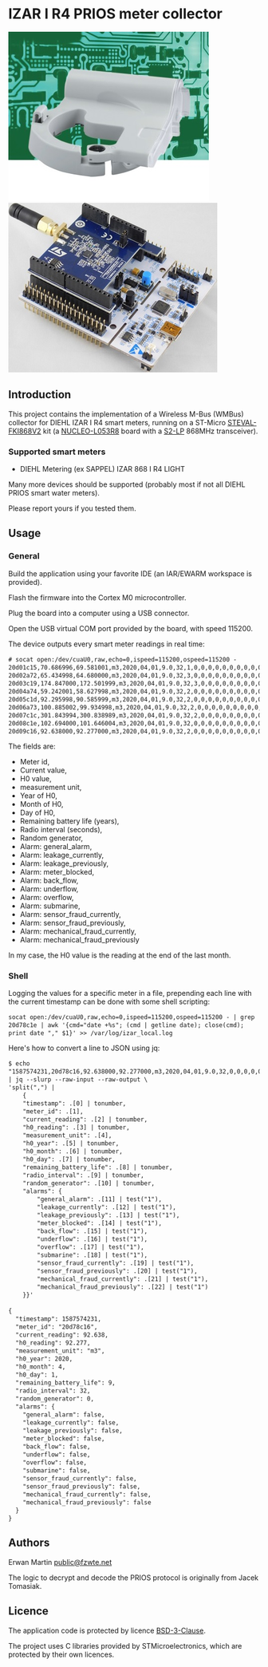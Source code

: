 # IZAR I R4 PRIOS meter collector

![izar_rc_i_r4](doc/IZAR_RC_I_R4.jpg "A IZAR counter") ![STEVAL-FKI868V2](doc/steval-fki868v2.jpg "STEVAL-FKI868V2")

## Introduction

This project contains the implementation of a Wireless M-Bus (WMBus) collector for DIEHL IZAR I R4 smart meters, running
on a ST-Micro [STEVAL-FKI868V2](https://www.st.com/en/evaluation-tools/steval-fki868v2.html) kit (a [NUCLEO-L053R8](https://www.st.com/content/st_com/en/products/evaluation-tools/product-evaluation-tools/mcu-mpu-eval-tools/stm32-mcu-mpu-eval-tools/stm32-nucleo-boards/nucleo-l053r8.html) board with a [S2-LP](https://www.st.com/content/st_com/en/products/wireless-transceivers-mcus-and-modules/sub-1ghz-rf/s2-lp.html) 868MHz transceiver).

### Supported smart meters

- DIEHL Metering (ex SAPPEL) IZAR 868 I R4 LIGHT

Many more devices should be supported (probably most if not all DIEHL PRIOS smart water meters).

Please report yours if you tested them.

## Usage

### General

Build the application using your favorite IDE (an IAR/EWARM workspace is provided).

Flash the firmware into the Cortex M0 microcontroller.

Plug the board into a computer using a USB connector.

Open the USB virtual COM port provided by the board, with speed 115200.

The device outputs every smart meter readings in real time:
    
    # socat open:/dev/cuaU0,raw,echo=0,ispeed=115200,ospeed=115200 -
    20d01c15,70.686996,69.581001,m3,2020,04,01,9.0,32,1,0,0,0,0,0,0,0,0,0,0,0,0
    20d02a72,65.434998,64.680000,m3,2020,04,01,9.0,32,3,0,0,0,0,0,0,0,0,0,0,0,0
    20d03c19,174.847000,172.501999,m3,2020,04,01,9.0,32,3,0,0,0,0,0,0,0,0,0,0,0,0
    20d04a74,59.242001,58.627998,m3,2020,04,01,9.0,32,2,0,0,0,0,0,0,0,0,0,0,0,0
    20d05c1d,92.295998,90.585999,m3,2020,04,01,9.0,32,2,0,0,0,0,0,0,0,0,0,0,0,0
    20d06a73,100.885002,99.934998,m3,2020,04,01,9.0,32,2,0,0,0,0,0,0,0,0,0,0,0,0
    20d07c1c,301.843994,300.838989,m3,2020,04,01,9.0,32,2,0,0,0,0,0,0,0,0,0,0,0,0
    20d08c1e,102.694000,101.646004,m3,2020,04,01,9.0,32,0,0,0,0,0,0,0,0,0,0,0,0,0
    20d09c16,92.638000,92.277000,m3,2020,04,01,9.0,32,2,0,0,0,0,0,0,0,0,0,0,0,0

The fields are:
- Meter id,
- Current value,
- H0 value,
- measurement unit,
- Year of H0,
- Month of H0,
- Day of H0,
- Remaining battery life (years),
- Radio interval (seconds),
- Random generator,
- Alarm: general_alarm,
- Alarm: leakage_currently,
- Alarm: leakage_previously,
- Alarm: meter_blocked,
- Alarm: back_flow,
- Alarm: underflow,
- Alarm: overflow,
- Alarm: submarine,
- Alarm: sensor_fraud_currently,
- Alarm: sensor_fraud_previously,
- Alarm: mechanical_fraud_currently,
- Alarm: mechanical_fraud_previously

In my case, the H0 value is the reading at the end of the last month.

### Shell

Logging the values for a specific meter in a file, prepending each line with the current timestamp can be done with some
shell scripting:

    socat open:/dev/cuaU0,raw,echo=0,ispeed=115200,ospeed=115200 - | grep 20d78c1e | awk '{cmd="date +%s"; (cmd | getline date); close(cmd); print date "," $1}' >> /var/log/izar_local.log

Here's how to convert a line to JSON using jq:

    $ echo "1587574231,20d78c16,92.638000,92.277000,m3,2020,04,01,9.0,32,0,0,0,0,0,0,0,0,0,0,0,0,0" | jq --slurp --raw-input --raw-output \
    'split(",") |
        {
        "timestamp": .[0] | tonumber,
        "meter_id": .[1],
        "current_reading": .[2] | tonumber,
        "h0_reading": .[3] | tonumber,
        "measurement_unit": .[4],
        "h0_year": .[5] | tonumber,
        "h0_month": .[6] | tonumber,
        "h0_day": .[7] | tonumber,
        "remaining_battery_life": .[8] | tonumber,
        "radio_interval": .[9] | tonumber,
        "random_generator": .[10] | tonumber,
        "alarms": {
            "general_alarm": .[11] | test("1"),
            "leakage_currently": .[12] | test("1"),
            "leakage_previously": .[13] | test("1"),
            "meter_blocked": .[14] | test("1"),
            "back_flow": .[15] | test("1"),
            "underflow": .[16] | test("1"),
            "overflow": .[17] | test("1"),
            "submarine": .[18] | test("1"),
            "sensor_fraud_currently": .[19] | test("1"),
            "sensor_fraud_previously": .[20] | test("1"),
            "mechanical_fraud_currently": .[21] | test("1"),
            "mechanical_fraud_previously": .[22] | test("1")
        }}'
        
    {
      "timestamp": 1587574231,
      "meter_id": "20d78c16",
      "current_reading": 92.638,
      "h0_reading": 92.277,
      "measurement_unit": "m3",
      "h0_year": 2020,
      "h0_month": 4,
      "h0_day": 1,
      "remaining_battery_life": 9,
      "radio_interval": 32,
      "random_generator": 0,
      "alarms": {
        "general_alarm": false,
        "leakage_currently": false,
        "leakage_previously": false,
        "meter_blocked": false,
        "back_flow": false,
        "underflow": false,
        "overflow": false,
        "submarine": false,
        "sensor_fraud_currently": false,
        "sensor_fraud_previously": false,
        "mechanical_fraud_currently": false,
        "mechanical_fraud_previously": false
      }
    }

## Authors

Erwan Martin <public@fzwte.net>

The logic to decrypt and decode the PRIOS protocol is originally from Jacek Tomasiak.

## Licence

The application code is protected by licence [BSD-3-Clause](https://opensource.org/licenses/BSD-3-Clause).

The project uses C libraries provided by STMicroelectronics, which are protected by their own licences. 
